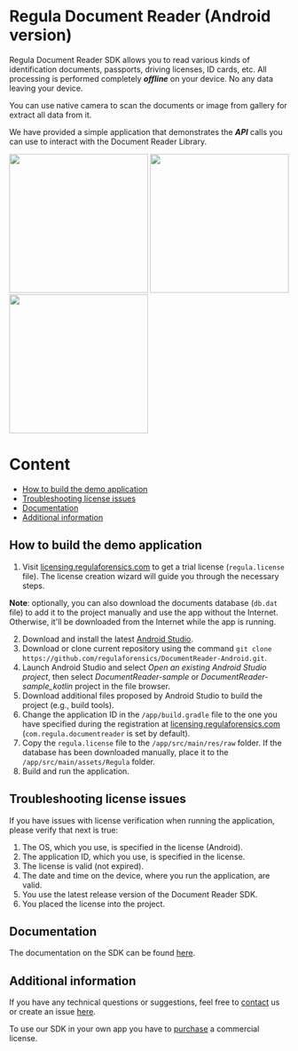 # Regula Document Reader (Android version)
Regula Document Reader SDK allows you to read various kinds of identification documents, passports, driving licenses, ID cards, etc. All processing is performed completely ***offline*** on your device. No any data leaving your device.

You can use native camera to scan the documents or image from gallery for extract all data from it.

We have provided a simple application that demonstrates the ***API*** calls you can use to interact with the Document Reader Library.

<img src="https://img.regulaforensics.com/Screenshots/SDK-5.0/LG_Nexus_5X_1.jpg" width="250"> <img src="https://img.regulaforensics.com/Screenshots/SDK-5.0/LG_Nexus_5X_2.jpg" width="250"> <img src="https://img.regulaforensics.com/Screenshots/SDK-5.0/LG_Nexus_5X_3.jpg" width="250">

# Content
* [How to build the demo application](#how-to-build-the-demo-application)
* [Troubleshooting license issues](#troubleshooting-license-issues)
* [Documentation](#documentation)
* [Additional information](#additional-information)

## How to build the demo application
1. Visit [licensing.regulaforensics.com](https://licensing.regulaforensics.com) to get a trial license (`regula.license` file). The license creation wizard will guide you through the necessary steps.

**Note**: optionally, you can also download the documents database (`db.dat` file) to add it to the project manually and use the app without the Internet. Otherwise, it'll be downloaded from the Internet while the app is running.

2. Download and install the latest [Android Studio](https://developer.android.com/studio/index.html).
3. Download or clone current repository using the command `git clone https://github.com/regulaforensics/DocumentReader-Android.git`.
4. Launch Android Studio and select _Open an existing Android Studio project_, then select _DocumentReader-sample_ or _DocumentReader-sample_kotlin_ project in the file browser.
5. Download additional files proposed by Android Studio to build the project (e.g., build tools).
6. Change the application ID in the `/app/build.gradle` file to the one you have specified during the registration at [licensing.regulaforensics.com](https://licensing.regulaforensics.com) (`com.regula.documentreader` is set by default).
7. Copy the `regula.license` file to the `/app/src/main/res/raw` folder. If the database has been downloaded manually, place it to the `/app/src/main/assets/Regula` folder.
8. Build and run the application.

## Troubleshooting license issues
If you have issues with license verification when running the application, please verify that next is true:
1. The OS, which you use, is specified in the license (Android).
2. The application ID, which you use, is specified in the license.
3. The license is valid (not expired).
4. The date and time on the device, where you run the application, are valid.
5. You use the latest release version of the Document Reader SDK.
6. You placed the license into the project.

## Documentation
The documentation on the SDK can be found [here](https://docs.regulaforensics.com/android).

## Additional information
If you have any technical questions or suggestions, feel free to [contact](mailto:android.support@regulaforensics.com) us or create an issue [here](https://github.com/regulaforensics/DocumentReader-Android/issues).

To use our SDK in your own app you have to [purchase](https://pipedrivewebforms.com/form/5f1d771cbe4f844a1f78f8a06fbf94361841159) a commercial license.

